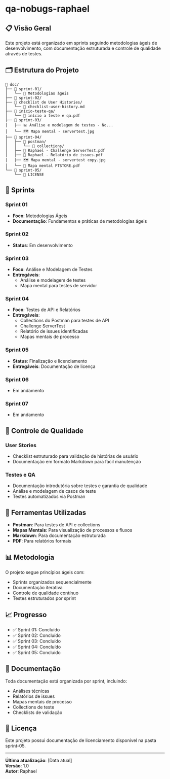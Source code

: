 # qa-nobugs-raphael

## 📋 Visão Geral

Este projeto está organizado em sprints seguindo metodologias ágeis de desenvolvimento, com documentação estruturada e controle de qualidade através de testes.

## 🗂️ Estrutura do Projeto

```
📁 doc/
├── 📁 sprint-01/
│   └── 📄 Metodologias ágeis
├── 📁 sprint-02/
├── 📁 checklist de User Histories/
│   └── 📄 checklist-user-history.md
├── 📁 início-teste-qa/
│   └── 📄 início a teste e qa.pdf
├── 📁 sprint-03/
│   ├── 📊 Análise e modelagem de testes - No...
│   └── 🗺️ Mapa mental - servertest.jpg
├── 📁 sprint-04/
│   ├── 📁 postman/
│   │   └── 📁 collections/
│   ├── 📄 Raphael - Challenge ServerTest.pdf
│   ├── 📄 Raphael - Relatório de issues.pdf
│   ├── 🗺️ Mapa mental - servertest copy.jpg
│   └── 📄 Mapa mental PTSTORE.pdf
└── 📁 sprint-05/
    └── 📄 LICENSE
```

## 🚀 Sprints

### Sprint 01
- **Foco**: Metodologias Ágeis
- **Documentação**: Fundamentos e práticas de metodologias ágeis

### Sprint 02
- **Status**: Em desenvolvimento

### Sprint 03
- **Foco**: Análise e Modelagem de Testes
- **Entregáveis**:
  - Análise e modelagem de testes
  - Mapa mental para testes de servidor

### Sprint 04
- **Foco**: Testes de API e Relatórios
- **Entregáveis**:
  - Collections do Postman para testes de API
  - Challenge ServerTest
  - Relatório de issues identificadas
  - Mapas mentais de processo

### Sprint 05
- **Status**: Finalização e licenciamento
- **Entregáveis**: Documentação de licença

### Sprint 06
- Em andamento

### Sprint 07
- Em andamento

## 🧪 Controle de Qualidade

### User Stories
- Checklist estruturado para validação de histórias de usuário
- Documentação em formato Markdown para fácil manutenção

### Testes e QA
- Documentação introdutória sobre testes e garantia de qualidade
- Análise e modelagem de casos de teste
- Testes automatizados via Postman

## 🔧 Ferramentas Utilizadas

- **Postman**: Para testes de API e collections
- **Mapas Mentais**: Para visualização de processos e fluxos
- **Markdown**: Para documentação estruturada
- **PDF**: Para relatórios formais

## 📊 Metodologia

O projeto segue princípios ágeis com:
- Sprints organizados sequencialmente
- Documentação iterativa
- Controle de qualidade contínuo
- Testes estruturados por sprint

## 📈 Progresso

- ✅ Sprint 01: Concluído
- ✅ Sprint 02: Concluído
- ✅ Sprint 03: Concluído
- ✅ Sprint 04: Concluído
- ✅ Sprint 05: Concluído

## 📝 Documentação

Toda documentação está organizada por sprint, incluindo:
- Análises técnicas
- Relatórios de issues
- Mapas mentais de processo
- Collections de teste
- Checklists de validação

## 📄 Licença

Este projeto possui documentação de licenciamento disponível na pasta sprint-05.

---

**Última atualização**: [Data atual]  
**Versão**: 1.0  
**Autor**: Raphael